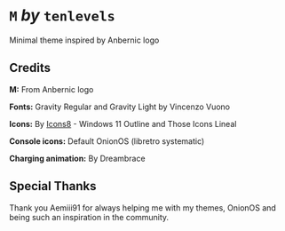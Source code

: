 # `M` *by* `tenlevels`

Minimal theme inspired by Anbernic logo


## Credits

**M:** From Anbernic logo

**Fonts:** Gravity Regular and Gravity Light by Vincenzo Vuono

**Icons:** By [Icons8](https://icons8.com/) - Windows 11 Outline and Those Icons Lineal

**Console icons:** Default OnionOS (libretro systematic)

**Charging animation:** By Dreambrace


## Special Thanks

Thank you Aemiii91 for always helping me with my themes, OnionOS and being such an inspiration in the community.